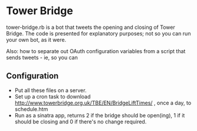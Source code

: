 Tower Bridge
============

tower-bridge.rb is a bot that tweets the opening and closing of Tower Bridge. The code is presented for explanatory purposes; not so you can run your own bot, as it were.

Also: how to separate out OAuth configuration variables from a script that sends tweets - ie, so you can

Configuration
-------------

* Put all these files on a server.
* Set up a cron task to download http://www.towerbridge.org.uk/TBE/EN/BridgeLiftTimes/ , once a day, to schedule.htm
* Run as a sinatra app, returns 2 if the bridge should be open(ing), 1 if it should be closing and 0 if there's no change required.
